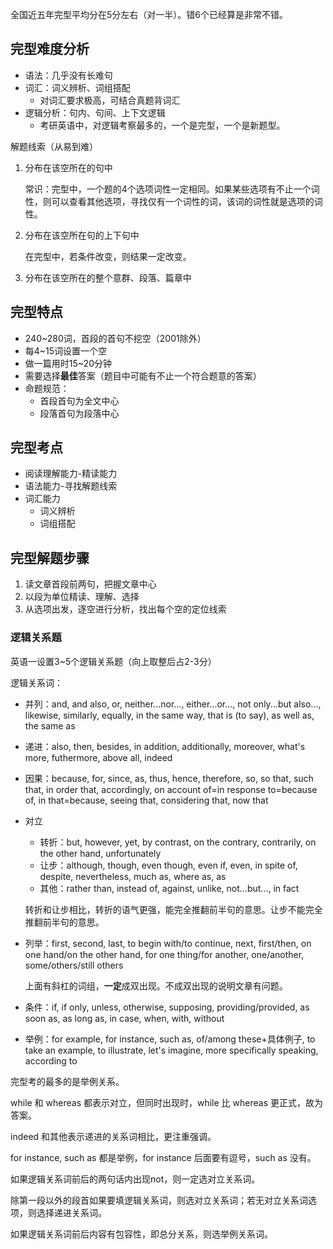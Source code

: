 全国近五年完型平均分在5分左右（对一半）。错6个已经算是非常不错。

## 完型难度分析

- 语法：几乎没有长难句
- 词汇：词义辨析、词组搭配
    - 对词汇要求极高，可结合真题背词汇
- 逻辑分析：句内、句间、上下文逻辑
    - 考研英语中，对逻辑考察最多的，一个是完型，一个是新题型。

解题线索（从易到难）

1. 分布在该空所在的句中

    常识：完型中，一个题的4个选项词性一定相同。如果某些选项有不止一个词性，则可以查看其他选项，寻找仅有一个词性的词，该词的词性就是选项的词性。

2. 分布在该空所在句的上下句中

    在完型中，若条件改变，则结果一定改变。

3. 分布在该空所在的整个意群、段落、篇章中

## 完型特点

- 240~280词，首段的首句不挖空（2001除外）
- 每4~15词设置一个空
- 做一篇用时15~20分钟
- 需要选择**最佳**答案（题目中可能有不止一个符合题意的答案）
- 命题规范：
    - 首段首句为全文中心
    - 段落首句为段落中心

## 完型考点

- 阅读理解能力-精读能力
- 语法能力-寻找解题线索
- 词汇能力
    - 词义辨析
    - 词组搭配

## 完型解题步骤

1. 读文章首段前两句，把握文章中心
2. 以段为单位精读、理解、选择
3. 从选项出发，逐空进行分析，找出每个空的定位线索

### 逻辑关系题

英语一设置3~5个逻辑关系题（向上取整后占2-3分）

逻辑关系词：
- 并列：and, and also, or, neither...nor..., either...or..., not only...but also..., likewise, similarly, equally, in the same way, that is (to say), as well as, the same as
- 递进：also, then, besides, in addition, additionally, moreover, what's more, futhermore, above all, indeed
- 因果：because, for, since, as, thus, hence, therefore, so, so that, such that, in order that, accordingly, on account of=in response to=because of, in that=because, seeing that, considering that, now that
- 对立
    - 转折：but, however, yet, by contrast, on the contrary, contrarily, on the other hand, unfortunately
    - 让步：although, though, even though, even if, even, in spite of, despite, nevertheless, much as, where as, as
    - 其他：rather than, instead of, against, unlike, not...but..., in fact
    
    转折和让步相比，转折的语气更强，能完全推翻前半句的意思。让步不能完全推翻前半句的意思。

- 列举：first, second, last, to begin with/to continue, next, first/then, on one hand/on the other hand, for one thing/for another, one/another, some/others/still others

    上面有斜杠的词组，**一定**成双出现。不成双出现的说明文章有问题。

- 条件：if, if only, unless, otherwise, supposing, providing/provided, as soon as, as long as, in case, when, with, without
- 举例：for example, for instance, such as, of/among these+具体例子, to take an example, to illustrate, let's imagine, more specifically speaking, according to

完型考的最多的是举例关系。

while 和 whereas 都表示对立，但同时出现时，while 比 whereas 更正式，故为答案。

indeed 和其他表示递进的关系词相比，更注重强调。

for instance, such as 都是举例，for instance 后面要有逗号，such as 没有。

如果逻辑关系词前后的两句话内出现not，则一定选对立关系词。

除第一段以外的段首如果要填逻辑关系词，则选对立关系词；若无对立关系词选项，则选择递进关系词。

如果逻辑关系词前后内容有包容性，即总分关系，则选举例关系词。


